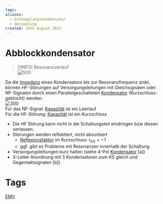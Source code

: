 ```yaml
---
tags: 
aliases:
  - Entkopplungskondensator
  - decoupling
created: 19th August 2023
---
```


# Abblockkondensator

> [!INFO] Resonanzverlauf  
> ![500](assets/EMV_impedanz.png)


Da die [Impedanz](../Elektrodynamik/Impedanz.md) eines Kondensators bis zur Resonanzfrequenz sinkt, können HF-Störungen auf Versorgungsleitungen mit Gleichsignalen oder NF-Signalen durch einen Parallelgeschalteten [Kondensator](../Elektrodynamik/Kapazität.md) (Kurzschluss-geblockt) werden.  
![300](assets/AbblockCap.png)  
Für das NF-Signal: [Kapazität](../Elektrodynamik/Kapazität.md) ist ein Leerlauf  
Für die HF-Störung: [Kapazität](../Elektrodynamik/Kapazität.md) ist ein Kurzschluss

- Die HF Störung kann nicht in die Schaltungsteil eindringen bzw diesen verlassen.
- Störungen werden reflektiert, nicht absorbiert
	- [Reflexionsfaktor](../HF_Technik/Reflexionsfaktor.md) im Kurzschluss: $r_{KS}=-1$
	- ggf. gibt es Probleme mit Resonanzen innerhalb der Schaltung
- Versorgungsleitungen kurz halten (siehe 4-Pol [Kondensator](../Elektrodynamik/Kapazität.md) [a])
- 3-Leiter Anordnung mit 3 Kondensatoren zum KS gleich und Gegentaktsignalen [b])

# Tags

[EMV](Elektromagnetische%20Verträglichkeit.md)